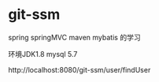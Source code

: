 # git-ssm
spring springMVC maven mybatis  的学习

环境JDK1.8 mysql 5.7

http://localhost:8080/git-ssm/user/findUser
